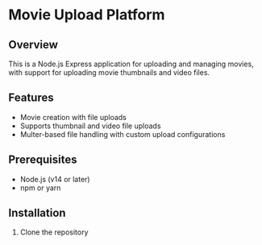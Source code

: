 # Movie Upload Platform

## Overview

This is a Node.js Express application for uploading and managing movies, with support for uploading movie thumbnails and video files.

## Features

- Movie creation with file uploads
- Supports thumbnail and video file uploads
- Multer-based file handling with custom upload configurations

## Prerequisites

- Node.js (v14 or later)
- npm or yarn

## Installation

1. Clone the repository
